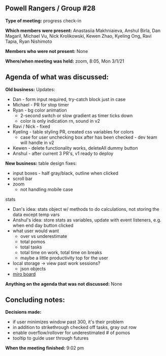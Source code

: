 ## Powell Rangers / Group #28

**Type of meeting:** progress check-in

**Which members were present:** Anastasiia Makhniaieva, Anshul Birla, Dan Magaril, Michael Vu, Nick Krolikowski, Kewen Zhao, Kyeling Ong, Ravi Tapia, Ryan Nishimoto

**Members who were not present:** None

**Where/when meeting was held:** zoom, 8:05, Mon 3/1/21


## Agenda of what was discussed:

**Old business:** 
Updates:
- Dan - form input required, try-catch block just in case
- Michael - PR for stop timer
- Ryan - bg color animation
  - 2-second switch or slow gradient as timer ticks down
  - color is only indication rn, sound in v2
- Ravi / Nick - fixed 
- Kyeling - table styling PR, created css variables for colors
  - case for user unchecking box after has been checked - dev team will handle in v2
- Kewen - delete functionality works, deleteAll dummy button
- Anshul - after current 3 PR's, v1 ready to deploy

**New business:** 
table design fixes:
- input boxes - half gray/black, outline when clicked
- scroll bar
- zoom 
  - not handling mobile case

stats
- Dan's idea: stats object w/ methods to do calculations, not storing the data except temp vars
- Anshul's idea: store stats as variables, update with event listeners, e.g. when end day button clicked
- what user would want
  - over vs underestimate
  - total pomos
  - total tasks
  - total time on work, total time on breaks
  - maybe a little productivity top for the user
- local storage -> view past work sessions?
  - json objects
- [miro board](https://miro.com/app/board/o9J_lRv_QwM=/)

**Anything on the agenda that was not discussed:**  None


## Concluding notes:

**Decisions made:** 
- if user minimizes window past 300, it's their problem
- in addition to strikethrough checked off tasks, gray out row
- enable overflow/rollover for underestimated # of pomos
- tooltip to guide user through futures

**When the meeting finished:** 9:02 pm
